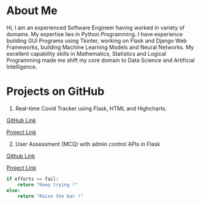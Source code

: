 # About Me
Hi, I am an experienced Software Engineer having worked in variety of domains. My expertise lies in Python Programming. I have experience building GUI Programs using Tkinter, working on Flask and Django Web Frameworks, building Machine Learning Models and Neural Networks. My excellent capability skills in Mathematics, Statistics and Logical Programming made me shift my core domain to Data Science and Artificial Intelligence.

# Projects on GitHub

1. Real-time Covid Tracker using Flask, HTML and Highcharts.

[GitHub Link]()

[Project Link]()

2. User Assessment (MCQ) with admin control APIs in Flask

[Github Link]()

[Project Link]()

```python
if efforts == fail:
    return "Keep trying !"
else:
    return "Raise the bar !"
